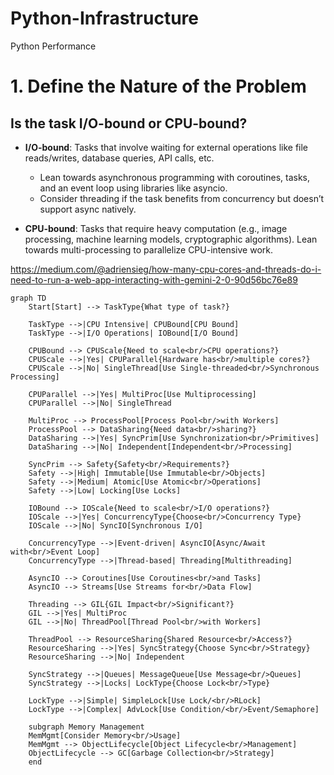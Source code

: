 # Python-Infrastructure
Python Performance

# 1. Define the Nature of the Problem
## Is the task I/O-bound or CPU-bound?
- **I/O-bound**: Tasks that involve waiting for external operations like file reads/writes, database queries, API calls, etc.
    - Lean towards asynchronous programming with coroutines, tasks, and an event loop using libraries like asyncio.
    - Consider threading if the task benefits from concurrency but doesn’t support async natively.

- **CPU-bound**: Tasks that require heavy computation (e.g., image processing, machine learning models, cryptographic algorithms).
Lean towards multi-processing to parallelize CPU-intensive work.

https://medium.com/@adriensieg/how-many-cpu-cores-and-threads-do-i-need-to-run-a-web-app-interacting-with-gemini-2-0-90d56bc76e89

```mermaid
graph TD
    Start[Start] --> TaskType{What type of task?}
    
    TaskType -->|CPU Intensive| CPUBound[CPU Bound]
    TaskType -->|I/O Operations| IOBound[I/O Bound]
    
    CPUBound --> CPUScale{Need to scale<br/>CPU operations?}
    CPUScale -->|Yes| CPUParallel{Hardware has<br/>multiple cores?}
    CPUScale -->|No| SingleThread[Use Single-threaded<br/>Synchronous Processing]
    
    CPUParallel -->|Yes| MultiProc[Use Multiprocessing]
    CPUParallel -->|No| SingleThread
    
    MultiProc --> ProcessPool[Process Pool<br/>with Workers]
    ProcessPool --> DataSharing{Need data<br/>sharing?}
    DataSharing -->|Yes| SyncPrim[Use Synchronization<br/>Primitives]
    DataSharing -->|No| Independent[Independent<br/>Processing]
    
    SyncPrim --> Safety{Safety<br/>Requirements?}
    Safety -->|High| Immutable[Use Immutable<br/>Objects]
    Safety -->|Medium| Atomic[Use Atomic<br/>Operations]
    Safety -->|Low| Locking[Use Locks]
    
    IOBound --> IOScale{Need to scale<br/>I/O operations?}
    IOScale -->|Yes| ConcurrencyType{Choose<br/>Concurrency Type}
    IOScale -->|No| SyncIO[Synchronous I/O]
    
    ConcurrencyType -->|Event-driven| AsyncIO[Async/Await with<br/>Event Loop]
    ConcurrencyType -->|Thread-based| Threading[Multithreading]
    
    AsyncIO --> Coroutines[Use Coroutines<br/>and Tasks]
    AsyncIO --> Streams[Use Streams for<br/>Data Flow]
    
    Threading --> GIL{GIL Impact<br/>Significant?}
    GIL -->|Yes| MultiProc
    GIL -->|No| ThreadPool[Thread Pool<br/>with Workers]
    
    ThreadPool --> ResourceSharing{Shared Resource<br/>Access?}
    ResourceSharing -->|Yes| SyncStrategy{Choose Sync<br/>Strategy}
    ResourceSharing -->|No| Independent
    
    SyncStrategy -->|Queues| MessageQueue[Use Message<br/>Queues]
    SyncStrategy -->|Locks| LockType{Choose Lock<br/>Type}
    
    LockType -->|Simple| SimpleLock[Use Lock/<br/>RLock]
    LockType -->|Complex| AdvLock[Use Condition/<br/>Event/Semaphore]
    
    subgraph Memory Management
    MemMgmt[Consider Memory<br/>Usage]
    MemMgmt --> ObjectLifecycle[Object Lifecycle<br/>Management]
    ObjectLifecycle --> GC[Garbage Collection<br/>Strategy]
    end
```
